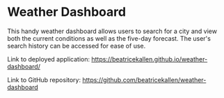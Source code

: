 # Weather Dashboard

This handy weather dashboard allows users to search for a city and view both the current conditions as well as the five-day forecast. The user's search history can be accessed for ease of use.

Link to deployed application: https://beatricekallen.github.io/weather-dashboard/

Link to GitHub repository: https://github.com/beatricekallen/weather-dashboard
